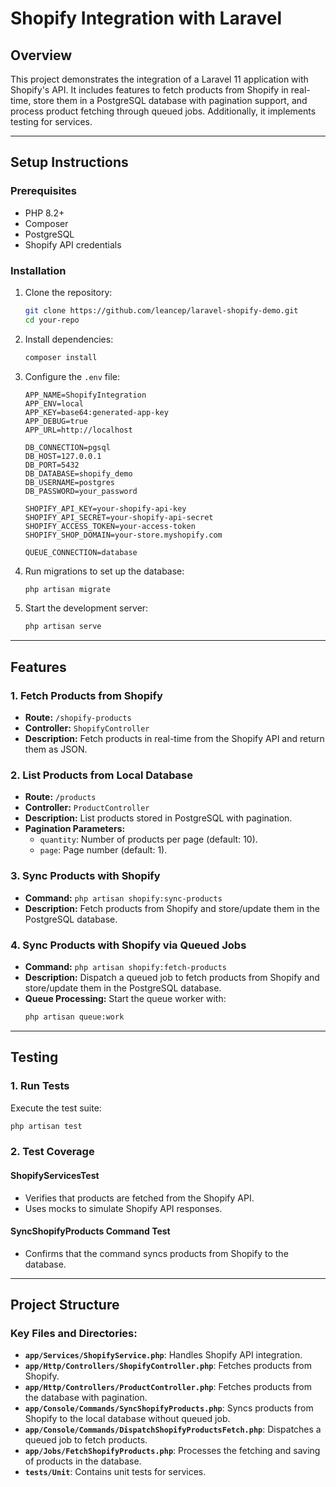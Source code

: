 # Shopify Integration with Laravel

## **Overview**
This project demonstrates the integration of a Laravel 11 application with Shopify's API. It includes features to fetch products from Shopify in real-time, store them in a PostgreSQL database with pagination support, and process product fetching through queued jobs. Additionally, it implements testing for services.


---

## **Setup Instructions**

### **Prerequisites**
- PHP 8.2+
- Composer
- PostgreSQL
- Shopify API credentials

### **Installation**
1. Clone the repository:
   ```bash
   git clone https://github.com/leancep/laravel-shopify-demo.git
   cd your-repo
   ```

2. Install dependencies:
   ```bash
   composer install
   ```

3. Configure the `.env` file:
   ```env
   APP_NAME=ShopifyIntegration
   APP_ENV=local
   APP_KEY=base64:generated-app-key
   APP_DEBUG=true
   APP_URL=http://localhost

   DB_CONNECTION=pgsql
   DB_HOST=127.0.0.1
   DB_PORT=5432
   DB_DATABASE=shopify_demo
   DB_USERNAME=postgres
   DB_PASSWORD=your_password

   SHOPIFY_API_KEY=your-shopify-api-key
   SHOPIFY_API_SECRET=your-shopify-api-secret
   SHOPIFY_ACCESS_TOKEN=your-access-token
   SHOPIFY_SHOP_DOMAIN=your-store.myshopify.com

   QUEUE_CONNECTION=database
   ```

4. Run migrations to set up the database:
   ```bash
   php artisan migrate
   ```

5. Start the development server:
   ```bash
   php artisan serve
   ```

---

## **Features**

### **1. Fetch Products from Shopify**
- **Route:** `/shopify-products`
- **Controller:** `ShopifyController`
- **Description:** Fetch products in real-time from the Shopify API and return them as JSON.

### **2. List Products from Local Database**
- **Route:** `/products`
- **Controller:** `ProductController`
- **Description:** List products stored in PostgreSQL with pagination.
- **Pagination Parameters:**
  - `quantity`: Number of products per page (default: 10).
  - `page`: Page number (default: 1).

### **3. Sync Products with Shopify**
- **Command:** `php artisan shopify:sync-products`
- **Description:** Fetch products from Shopify and store/update them in the PostgreSQL database.

### **4. Sync Products with Shopify via Queued Jobs**
- **Command:** `php artisan shopify:fetch-products`
- **Description:** Dispatch a queued job to fetch products from Shopify and store/update them in the PostgreSQL database.
- **Queue Processing:** Start the queue worker with:
  ```bash
  php artisan queue:work
  ```
---

## **Testing**

### **1. Run Tests**
Execute the test suite:
```bash
php artisan test
```

### **2. Test Coverage**

#### **ShopifyServicesTest**
- Verifies that products are fetched from the Shopify API.
- Uses mocks to simulate Shopify API responses.

#### **SyncShopifyProducts Command Test**
- Confirms that the command syncs products from Shopify to the database.

---

## **Project Structure**

### **Key Files and Directories:**
- **`app/Services/ShopifyService.php`**: Handles Shopify API integration.
- **`app/Http/Controllers/ShopifyController.php`**: Fetches products from Shopify.
- **`app/Http/Controllers/ProductController.php`**: Fetches products from the database with pagination.
- **`app/Console/Commands/SyncShopifyProducts.php`**: Syncs products from Shopify to the local database without queued job.
- **`app/Console/Commands/DispatchShopifyProductsFetch.php`**: Dispatches a queued job to fetch products.
- **`app/Jobs/FetchShopifyProducts.php`**: Processes the fetching and saving of products in the database.
- **`tests/Unit`**: Contains unit tests for services.
